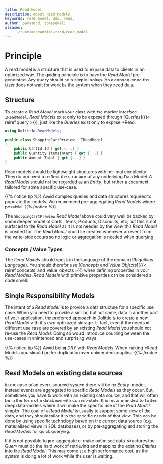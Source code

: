 ```yaml
---
title: Read Model
description: About Read Models
keywords: read model, ddd, read, 
author: pavsaund, tomasekeli
aliases:
    - /runtime/runtime/read/read_model
---
```


# Principle

A read model is a structure that is used to expose data to clients in an optimized way. The guiding principle is to have the *Read Model* pre-generated. Any query should be a simple lookup. As a consequence the *User* does not wait for work by the system when they need data.

## Structure
To create a *Read Model* mark your class with the marker interface `IReadModel`. *Read Models* exist only to be exposed through [*Queries*]({{< relref query >}}), just like the *Queries* exist only to expose *Read.

```csharp
using Dolittle.ReadModels;

public class ShoppingCartPreview : IReadModel
{
    public CartId Id { get {...} }
    public Quantity ItemsInCart { get {...} }
    public Amount Total { get {...} }
}
```

Read models should be lightweight structures with minimal complexity. They do not need to reflect the structure of any underlying Data Model. A *Read Model* should not be regarded as an *Entity*, but rather a document tailored for some specific use-case.

{{% notice tip %}}
Avoid complex queries and data structures required to populate the models. We recommend pre-aggregating *Read Models* where possible.
{{% /notice %}}
 
The `ShoppingCartPreview` *Read Model* above could very well be backed by some deeper model of Carts, Items, Products, Discounts, etc; but this is not surfaced to the *Read Model* as it is not needed by the *View* this *Read Model* is created for. The *Read Model* could be created whenever an event from the write-side occurs so no logic or aggregation is needed when querying.  

### Concepts / Value Types
The *Read Models* should speak in the language of the domain (*Ubiquitous Langauge*). You should therefor use [*Concepts* and *Value Objects*]({{< relref concepts_and_value_objects >}}) when defining properties in your *Read Models*. *Read Models* with primitive properties can be considered a code smell.

## Single Responsibility Models
The intent of a *Read Model* is to provide a data structure for a specific use case. When you need to provide a similar, but not same, data in another part of your application, the preferred approach in Dolittle is to create a new *Read Model* with it's own optimized storage. In fact, even if the needs of different use case are covered by an existing *Read Model* you should not re-use the *Read Model*. Doing so would introduce coupling between the use-cases in unintended and surprising ways.

{{% notice tip %}}
Avoid being *DRY* with *Read Models*. When making *Read Models you should prefer duplication over unintended coupling. 
{{% /notice %}}


## Read Models on existing data sources

In the case of an event-sourced system there will be no *Entity* -model, instead events are aggregated to specific *Read Models* as they occur. But, sometimes you have to work with an existing data source, and that will often be in the form of a database with current-state. It is recommended to flatten deep data-models where it will make the specific use of the *Read Model* simpler. The goal of a *Read Model* is usually to support some view of the data, and they should tailor it to the specific needs of that view. This can be done by using specific technology based on the current data source (e.g. materialised views in SQL databases), or by pre-aggregating and storing the *Read Models* for quick querying.

If it is not possible to pre-aggregate or make optimised data-structures the *Query* must do the hard work of retrieving and mapping the existing *Entities* into the *Read Model*. This may come at a high performance cost, as the system is doing a lot of work while the user is waiting. 

